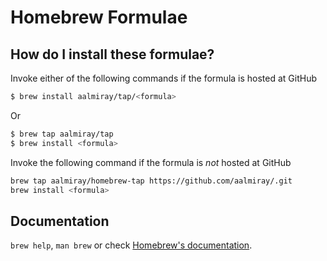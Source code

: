 # Homebrew Formulae

## How do I install these formulae?
Invoke either of the following commands if the formula is hosted at GitHub

```sh
$ brew install aalmiray/tap/<formula>
```

Or

```sh
$ brew tap aalmiray/tap
$ brew install <formula>
```

Invoke the following command if the formula is *not* hosted at GitHub

```sh
brew tap aalmiray/homebrew-tap https://github.com/aalmiray/.git
brew install <formula>
```

## Documentation
`brew help`, `man brew` or check [Homebrew's documentation](https://docs.brew.sh).